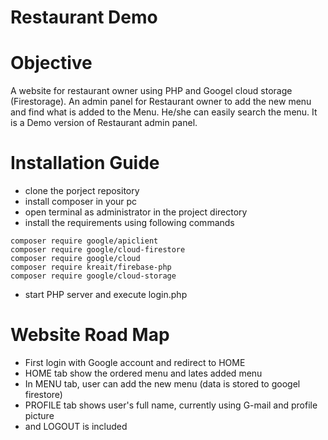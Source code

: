 # Restaurant Demo
# Objective
A website for restaurant owner using PHP and Googel cloud storage (Firestorage). An admin panel for Restaurant owner to add the new menu and find what is added to the Menu. He/she can easily search the menu. It is a Demo version of Restaurant admin panel.
# Installation Guide
  - clone the porject repository
  - install composer in your pc
  - open terminal as administrator in the project directory
  - install the requirements using following commands
   ```
   composer require google/apiclient
   composer require google/cloud-firestore
   composer require google/cloud
   composer require kreait/firebase-php
   composer require google/cloud-storage
   ```
  - start PHP server and execute login.php

# Website Road Map
   - First login with Google account and redirect to HOME
   - HOME tab show the ordered menu and lates added menu
   - In MENU tab, user can add the new menu (data is stored to googel firestore)
   - PROFILE tab shows user's full name, currently using G-mail and profile picture
   -  and LOGOUT is included



